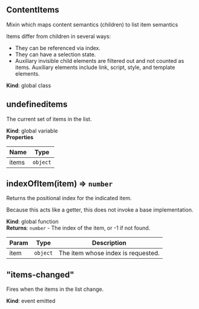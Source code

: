<a name="ContentItems"></a>
## ContentItems
Mixin which maps content semantics (children) to list item
semantics

Items differ from children in several ways:

* They can be referenced via index.
* They can have a selection state.
* Auxiliary invisible child elements are filtered out and not counted as
  items. Auxiliary elements include link, script, style, and template
  elements.

**Kind**: global class  
<a name="undefineditems"></a>
## undefineditems
The current set of items in the list.

**Kind**: global variable  
**Properties**

| Name | Type |
| --- | --- |
| items | <code>object</code> | 

<a name="indexOfItem"></a>
## indexOfItem(item) ⇒ <code>number</code>
Returns the positional index for the indicated item.

Because this acts like a getter, this does not invoke a base implementation.

**Kind**: global function  
**Returns**: <code>number</code> - The index of the item, or -1 if not found.  

| Param | Type | Description |
| --- | --- | --- |
| item | <code>object</code> | The item whose index is requested. |

<a name="event_items-changed"></a>
## "items-changed"
Fires when the items in the list change.

**Kind**: event emitted  
